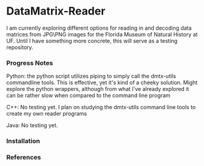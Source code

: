 # DataMatrix-Reader
I am currently exploring different options for reading in and decoding data matrices from JPG\PNG images for the Florida Museum of Natural History at UF. Until I have something more concrete, this will serve as a testing repository.

### Progress Notes
Python: the python script utilizes piping to simply call the dmtx-utils commandline tools. This is effective, yet it's kind of a cheeky solution. Might explore the python wrappers, although from what I've already explored it can be rather slow when compared to the command line program

C++: No testing yet. I plan on studying the dmtx-utils command line tools to create my own reader programs

Java: No testing yet.

### Installation


### References